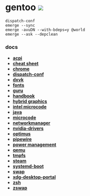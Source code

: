 # gentoo [![](https://img.shields.io/badge/version-0.0.1-green.svg)]()
`dispatch-conf` \
`emerge --sync` \
`emerge -avuDN --with-bdeps=y @world` \
`emerge --ask --depclean`
### docs
- [__acpi__][url-acpi]
- [__cheat sheet__][url-cheat-sheet]
- [__chrome__][url-chrome]
- [__dispatch-conf__][url-dispatch-conf]
- [__dxvk__][url-dxvk]
- [__fonts__][url-fonts]
- [__guru__][url-guru]
- [__handbook__][url-handbook-amd64]
- [__hybrid graphics__][url-hybrid-graphics]
- [__intel microcode__][url-intel-microcode]
- [__java__][url-java]
- [__microcode__][url-microcode]
- [__networkmanager__][url-networkmanager]
- [__nvidia-drivers__][url-nvidia-drivers]
- [__optimus__][url-optimus]
- [__pipewire__][url-pipewire]
- [__power management__][url-power-management]
- [__qemu__][url-qemu]
- [__tmpfs__][url-portage-tmpdir-tmpfs]
- [__steam__][url-steam]
- [__systemd-boot__][url-systemd-boot]
- [__swap__][url-swap]
- [__xdg-desktop-portal__][url-xdg-desktop-portal]
- [__zsh__][url-zsh]
- [__zswap__][url-zswap]

<!-- docs -->
[url-acpi]: <https://wiki.gentoo.org/wiki/ACPI>
[url-cheat-sheet]: <https://wiki.gentoo.org/wiki/Gentoo_Cheat_Sheet>
[url-chrome]: <https://wiki.gentoo.org/wiki/Chrome>
[url-dispatch-conf]: <https://wiki.gentoo.org/wiki/Dispatch-conf>
[url-dxvk]: <https://github.com/doitsujin/dxvk>
[url-fonts]: <https://wiki.gentoo.org/wiki/Fonts>
[url-guru]: <https://wiki.gentoo.org/wiki/Project:GURU>
[url-handbook-amd64]: <https://wiki.gentoo.org/wiki/Handbook:AMD64>
[url-hybrid-graphics]: <https://wiki.gentoo.org/wiki/Hybrid_graphics>
[url-intel-microcode]: <https://wiki.gentoo.org/wiki/Intel_microcode>
[url-java]: <https://wiki.gentoo.org/wiki/Java>
[url-microcode]: <https://wiki.gentoo.org/wiki/Microcode>
[url-networkmanager]: <https://wiki.gentoo.org/wiki/NetworkManager>
[url-nvidia-drivers]: <https://wiki.gentoo.org/wiki/NVIDIA/nvidia-drivers>
[url-optimus]: <https://wiki.gentoo.org/wiki/NVIDIA/Optimus>
[url-pipewire]: <https://wiki.gentoo.org/wiki/PipeWire>
[url-power-management]: <https://wiki.gentoo.org/wiki/Power_management>
[url-portage-tmpdir-tmpfs]: <https://wiki.gentoo.org/wiki/Portage_TMPDIR_on_tmpfs>
[url-qemu]: <https://wiki.gentoo.org/wiki/QEMU>
[url-steam]: <https://wiki.gentoo.org/wiki/Steam>
[url-systemd-boot]: <https://wiki.gentoo.org/wiki/Systemd/systemd-boot>
[url-swap]: <https://wiki.gentoo.org/wiki/Swap>
[url-xdg-desktop-portal]: <https://wiki.gentoo.org/wiki/XDG/xdg-desktop-portal>
[url-zsh]: <https://wiki.gentoo.org/wiki/Zsh>
[url-zswap]: <https://wiki.gentoo.org/wiki/Zswap>
